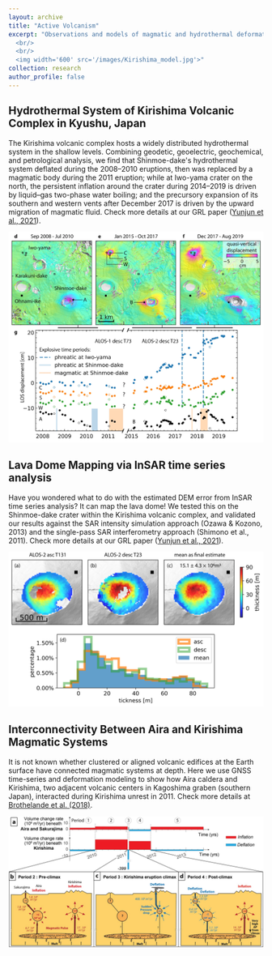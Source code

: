 ```yaml
---
layout: archive
title: "Active Volcanism"
excerpt: "Observations and models of magmatic and hydrothermal deformation processes over active volcanoes.
  <br/>
  <br/>
  <img width='600' src='/images/Kirishima_model.jpg'>"
collection: research
author_profile: false
---
```


## Hydrothermal System of Kirishima Volcanic Complex in Kyushu, Japan

The Kirishima volcanic complex hosts a widely distributed hydrothermal system in the shallow levels. Combining geodetic, geoelectric, geochemical, and petrological analysis, we find that Shinmoe-dake's hydrothermal system deflated during the 2008–2010 eruptions, then was replaced by a magmatic body during the 2011 eruption; while at Iwo-yama crater on the north, the persistent inflation around the crater during 2014–2019 is driven by liquid–gas two-phase water boiling; and the precursory expansion of its southern and western vents after December 2017 is driven by the upward migration of magmatic fluid. Check more details at our GRL paper ([Yunjun et al., 2021](https://yunjunz.github.io/files/Yunjun_etal-2021-Kirishima.pdf)).

<img width='800' src='/images/Kirishima_ts.jpg'>


## Lava Dome Mapping via InSAR time series analysis

Have you wondered what to do with the estimated DEM error from InSAR time series analysis? It can map the lava dome! We tested this on the Shinmoe-dake crater within the Kirishima volcanic complex, and validated our results against the SAR intensity simulation approach (Ozawa & Kozono, 2013) and the single-pass SAR interferometry approach (Shimono et al., 2011). Check more details at our GRL paper ([Yunjun et al., 2021](https://yunjunz.github.io/files/Yunjun_etal-2021-Kirishima.pdf)).

<img width='600' src='/images/Shinmoe_lava_dome.jpg'>


## Interconnectivity Between Aira and Kirishima Magmatic Systems

It is not known whether clustered or aligned volcanic edifices at the Earth surface have connected magmatic systems at depth. Here we use GNSS time-series and deformation modeling to show how Aira caldera and Kirishima, two adjacent volcanic centers in Kagoshima graben (southern Japan), interacted during Kirishima unrest in 2011. Check more details at [Brothelande et al. (2018)](https://yunjunz.github.io/files/Brothelande_etal-2018-VolcConn.pdf).

<img width='900' src='/images/aira_kirishima_conn.jpg'>
